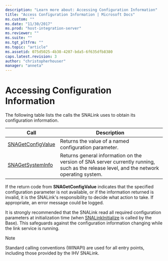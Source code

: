 ```yaml
---
description: "Learn more about: Accessing Configuration Information"
title: "Access Configuration Information | Microsoft Docs"
ms.custom: ""
ms.date: "11/30/2017"
ms.prod: "host-integration-server"
ms.reviewer: ""
ms.suite: ""
ms.tgt_pltfrm: ""
ms.topic: "article"
ms.assetid: 075d5025-4b38-4207-bda5-6f635dfb8380
caps.latest.revision: 3
author: "christopherhouser"
manager: "anneta"
---
```

# Accessing Configuration Information
The following table lists the calls the SNALink uses to obtain its configuration information.  
  
|**Call**|Description|  
|--------------|-----------------|  
|[SNAGetConfigValue](snagetconfigvalue2.md)|Returns the value of a named configuration parameter.|  
|[SNAGetSystemInfo](snagetsysteminfo1.md)|Returns general information on the version of SNA server currently running, such as the release level, and the network operating system.|  
  
 If the return code from **SNAGetConfigValue** indicates that the specified configuration parameter is not available, or if the information returned is invalid, it is the SNALink's responsibility to decide what action to take. If appropriate, an error message could be logged.  
  
 It is strongly recommended that the SNALink read all required configuration parameters at initialization time (when [SNALinkInitialize](snalinkinitialize2.md) is called by the Base). This safeguards against the configuration information changing while the link service is running.  
  
> [!NOTE]
>  Standard calling conventions (WINAPI) are used for all entry points, including those provided by the IHV SNALink.
